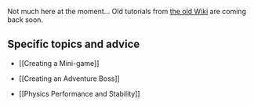 Not much here at the moment... Old tutorials from [the old Wiki](https://principia-preservation-project.github.io/Wiki-archive/Tutorials) are coming back soon.

## Specific topics and advice
- [[Creating a Mini-game]]

- [[Creating an Adventure Boss]]

- [[Physics Performance and Stability]]